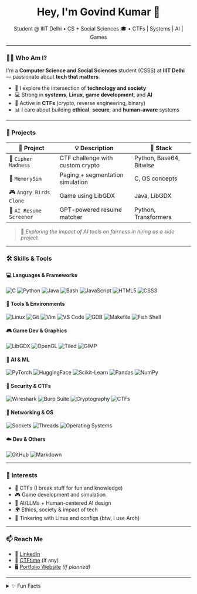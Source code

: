 <h1 align="center">Hey, I'm Govind Kumar 👋</h1>
<p align="center">
  Student @ IIIT Delhi • CS + Social Sciences 🎓 • CTFs | Systems | AI | Games
</p>

---

### 👨‍💻 Who Am I?

I'm a **Computer Science and Social Sciences** student (CSSS) at **IIIT Delhi** — passionate about **tech that matters**.

- 🧠 I explore the intersection of **technology and society**
- 💻 Strong in **systems**, **Linux**, **game development**, and **AI**
- 🧩 Active in **CTFs** (crypto, reverse engineering, binary)
- 📊 I care about building **ethical**, **secure**, and **human-aware** systems

---

### 🚀 Projects

| 🔧 Project | 💡 Description | 🧰 Stack |
|-----------|----------------|----------|
| 🧠 `Cipher Madness` | CTF challenge with custom crypto | Python, Base64, Bitwise |
| 🔧 `MemorySim` | Paging + segmentation simulation | C, OS concepts |
| 🎮 `Angry Birds Clone` | Game using LibGDX | Java, LibGDX |
| 🤖 `AI Resume Screener` | GPT-powered resume matcher | Python, Transformers |

> 📍 *Exploring the impact of AI tools on fairness in hiring as a side project.*

---

### 🛠️ Skills & Tools

#### 💻 Languages & Frameworks
![C](https://img.shields.io/badge/-C-00599C?style=flat-square&logo=c)
![Python](https://img.shields.io/badge/-Python-3776AB?style=flat-square&logo=python&logoColor=white)
![Java](https://img.shields.io/badge/-Java-007396?style=flat-square&logo=java)
![Bash](https://img.shields.io/badge/-Bash-121011?style=flat-square&logo=gnubash)
![JavaScript](https://img.shields.io/badge/-JavaScript-F7DF1E?style=flat-square&logo=javascript&logoColor=black)
![HTML5](https://img.shields.io/badge/-HTML5-E34F26?style=flat-square&logo=html5&logoColor=white)
![CSS3](https://img.shields.io/badge/-CSS3-1572B6?style=flat-square&logo=css3)

#### 🔧 Tools & Environments
![Linux](https://img.shields.io/badge/-Linux-FCC624?style=flat-square&logo=linux&logoColor=black)
![Git](https://img.shields.io/badge/-Git-F05032?style=flat-square&logo=git)
![Vim](https://img.shields.io/badge/-Vim-019733?style=flat-square&logo=vim)
![VS Code](https://img.shields.io/badge/-VS%20Code-007ACC?style=flat-square&logo=visual-studio-code)
![GDB](https://img.shields.io/badge/-GDB-red?style=flat-square&logo=gnu)
![Makefile](https://img.shields.io/badge/-Makefile-darkblue?style=flat-square)
![Fish Shell](https://img.shields.io/badge/-Fish%20Shell-4F5D95?style=flat-square&logo=gnubash)

#### 🎮 Game Dev & Graphics
![LibGDX](https://img.shields.io/badge/-LibGDX-E82117?style=flat-square)
![OpenGL](https://img.shields.io/badge/-OpenGL-5586A4?style=flat-square&logo=opengl)
![Tiled](https://img.shields.io/badge/-Tiled%20Map%20Editor-51AFC2?style=flat-square)
![GIMP](https://img.shields.io/badge/-GIMP-5C5543?style=flat-square&logo=gimp)

#### 🧠 AI & ML
![PyTorch](https://img.shields.io/badge/-PyTorch-EE4C2C?style=flat-square&logo=pytorch&logoColor=white)
![HuggingFace](https://img.shields.io/badge/-HuggingFace-fcc72e?style=flat-square&logo=huggingface)
![Scikit-Learn](https://img.shields.io/badge/-scikit--learn-F7931E?style=flat-square&logo=scikitlearn)
![Pandas](https://img.shields.io/badge/-Pandas-150458?style=flat-square&logo=pandas)
![NumPy](https://img.shields.io/badge/-NumPy-013243?style=flat-square&logo=numpy)

#### 🔐 Security & CTFs
![Wireshark](https://img.shields.io/badge/-Wireshark-1679A7?style=flat-square&logo=wireshark)
![Burp Suite](https://img.shields.io/badge/-Burp%20Suite-F04727?style=flat-square&logo=burpsuite)
![Cryptography](https://img.shields.io/badge/-Crypto-8B0000?style=flat-square)
![CTFs](https://img.shields.io/badge/-CTFs-9C27B0?style=flat-square)

#### 🛜 Networking & OS
![Sockets](https://img.shields.io/badge/-Socket%20Programming-333333?style=flat-square)
![Threads](https://img.shields.io/badge/-Multithreading-006666?style=flat-square)
![Operating Systems](https://img.shields.io/badge/-OS%20Concepts-000000?style=flat-square)

#### ☁️ Dev & Others
![GitHub](https://img.shields.io/badge/-GitHub-181717?style=flat-square&logo=github)
![Markdown](https://img.shields.io/badge/-Markdown-000000?style=flat-square&logo=markdown)

---

### 📌 Interests

- 🔐 CTFs (I break stuff for fun and knowledge)
- 🎮 Game development and simulation
- 🤖 AI/LLMs + Human-centered AI design
- 🌍 Ethics, society & impact of tech
- 🧵 Tinkering with Linux and configs (btw, I use Arch)

---

### 📫 Reach Me

- 💼 [LinkedIn](https://www.linkedin.com/in/YOUR_USERNAME)
- 📜 [CTFtime](https://ctftime.org/team/YOUR_ID) (if any)
- 🖥️ [Portfolio Website](https://govind.codes) *(if planned)*

---

<details>
<summary>✨ Fun Facts</summary>

- I’m probably the only guy scripting something *and* writing about bias in AI interviews  
- I love building projects that combine logic 💻 and humanity 🧠  
- My favorite debugging method? Walk away, get coffee, then `gdb` it 💥  
</details>
